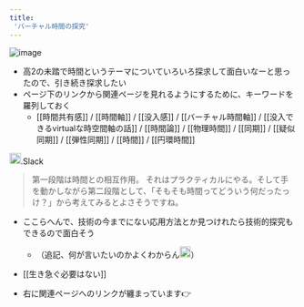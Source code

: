```yaml
---
title:
 'バーチャル時間の探究'
---
```


![image](https://gyazo.com/acaacb9e389c544c6b759ee8eab6dac9/thumb/1000)

- 高2の未踏で時間というテーマについていろいろ探求して面白いなーと思ったので、引き続き探求したい
- ページ下のリンクから関連ページを見れるようにするために、キーワードを羅列しておく
    - [[時間共有感]] / [[時間軸]] / [[没入感]] / [[バーチャル時間軸]] / [[没入できるvirtualな時空間軸の話]] / [[時間論]] / [[物理時間]] / [[同期]] / [[疑似同期]] / [[弾性同期]] / [[時間]] / [[円環時間]]


<img src='https://scrapbox.io/api/pages/blu3mo-public/drinami/icon' alt='drinami.icon' height="19.5"/>.Slack
>  第一段階は時間との相互作用。
>  それはプラクティカルにやる。そして手を動かしながら第二段階として、「そもそも時間ってどういう何だったっけ？」から考えてみるとよさそうですね。

- ここらへんで、技術の今までにない応用方法とか見つけれたら技術的探究もできるので面白そう
    - （追記、何が言いたいのかよくわからん<img src='https://scrapbox.io/api/pages/blu3mo-public/blu3mo/icon' alt='blu3mo.icon' height="19.5"/>）

- [[生き急ぐ必要はない]]

- 右に関連ページへのリンクが纏まっています👉
